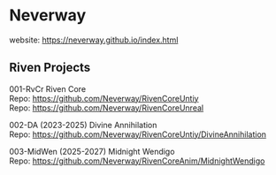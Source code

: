 # Neverway
website: https://neverway.github.io/index.html

__Riven Projects__
--
001-RvCr
Riven Core
<br />Repo: https://github.com/Neverway/RivenCoreUntiy
<br />Repo: https://github.com/Neverway/RivenCoreUnreal

002-DA (2023-2025)
Divine Annihilation
<br />Repo: https://github.com/Neverway/RivenCoreUntiy/DivineAnnihilation

003-MidWen (2025-2027)
Midnight Wendigo
<br />Repo: https://github.com/Neverway/RivenCoreAnim/MidnightWendigo
